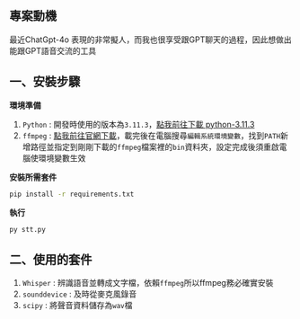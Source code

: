 ## **專案動機** 
最近ChatGpt-4o 表現的非常擬人，而我也很享受跟GPT聊天的過程，因此想做出能跟GPT語音交流的工具

## 一、安裝步驟

**環境準備**

1. `Python` : 開發時使用的版本為`3.11.3`，[點我前往下載 python-3.11.3](<https://www.python.org/downloads/release/python-3113/>)
2. `ffmpeg` : [點我前往官網下載](<https://ffmpeg.org/download.html>)，載完後在電腦搜尋`編輯系統環境變數`，找到`PATH`新增路徑並指定到剛剛下載的`ffmpeg`檔案裡的`bin`資料夾，設定完成後須重啟電腦使環境變數生效

**安裝所需套件**

```bash
pip install -r requirements.txt
```

**執行**

```bash
py stt.py
```

## 二、使用的套件

1. `Whisper` : 辨識語音並轉成文字檔，依賴`ffmpeg`所以ffmpeg務必確實安裝
2. `sounddevice` : 及時從麥克風錄音
3. `scipy` : 將聲音資料儲存為`wav`檔
